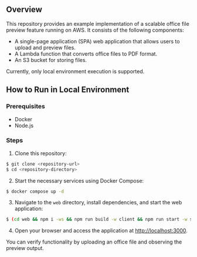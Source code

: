 ## Overview

This repository provides an example implementation of a scalable office file preview feature running on AWS. It consists of the following components:

- A single-page application (SPA) web application that allows users to upload and preview files.
- A Lambda function that converts office files to PDF format.
- An S3 bucket for storing files.

Currently, only local environment execution is supported.

## How to Run in Local Environment

### Prerequisites

- Docker
- Node.js

### Steps

1. Clone this repository:

```sh
$ git clone <repository-url>
$ cd <repository-directory>
```

2. Start the necessary services using Docker Compose:

```sh
$ docker compose up -d
```

3. Navigate to the `web` directory, install dependencies, and start the web application:

```sh
$ (cd web && npm i -ws && npm run build -w client && npm run start -w server)
```

4. Open your browser and access the application at [http://localhost:3000](http://localhost:3000).

You can verify functionality by uploading an office file and observing the preview output.

